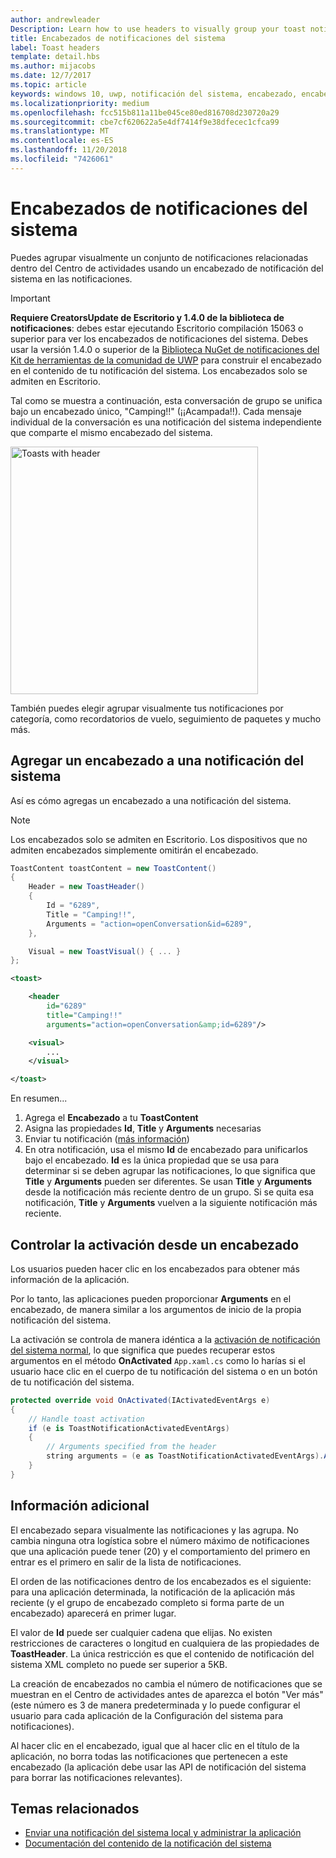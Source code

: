 ```yaml
---
author: andrewleader
Description: Learn how to use headers to visually group your toast notifications in Action Center.
title: Encabezados de notificaciones del sistema
label: Toast headers
template: detail.hbs
ms.author: mijacobs
ms.date: 12/7/2017
ms.topic: article
keywords: windows 10, uwp, notificación del sistema, encabezado, encabezados de notificación del sistema, notificación, notificaciones del sistema de grupo, Centro de actividades
ms.localizationpriority: medium
ms.openlocfilehash: fcc515b811a11be045ce80ed816708d230720a29
ms.sourcegitcommit: cbe7cf620622a5e4df7414f9e38dfecec1cfca99
ms.translationtype: MT
ms.contentlocale: es-ES
ms.lasthandoff: 11/20/2018
ms.locfileid: "7426061"
---
```

# <a name="toast-headers"></a>Encabezados de notificaciones del sistema

Puedes agrupar visualmente un conjunto de notificaciones relacionadas dentro del Centro de actividades usando un encabezado de notificación del sistema en las notificaciones.

> [!IMPORTANT]
> **Requiere CreatorsUpdate de Escritorio y 1.4.0 de la biblioteca de notificaciones**: debes estar ejecutando Escritorio compilación 15063 o superior para ver los encabezados de notificaciones del sistema. Debes usar la versión 1.4.0 o superior de la [Biblioteca NuGet de notificaciones del Kit de herramientas de la comunidad de UWP](https://www.nuget.org/packages/Microsoft.Toolkit.Uwp.Notifications/) para construir el encabezado en el contenido de tu notificación del sistema. Los encabezados solo se admiten en Escritorio.

Tal como se muestra a continuación, esta conversación de grupo se unifica bajo un encabezado único, "Camping!!" (¡¡Acampada!!). Cada mensaje individual de la conversación es una notificación del sistema independiente que comparte el mismo encabezado del sistema.

<img alt="Toasts with header" src="images/toast-headers-action-center.png" width="396"/>

También puedes elegir agrupar visualmente tus notificaciones por categoría, como recordatorios de vuelo, seguimiento de paquetes y mucho más.

## <a name="add-a-header-to-a-toast"></a>Agregar un encabezado a una notificación del sistema

Así es cómo agregas un encabezado a una notificación del sistema.

> [!NOTE]
> Los encabezados solo se admiten en Escritorio. Los dispositivos que no admiten encabezados simplemente omitirán el encabezado.

```csharp
ToastContent toastContent = new ToastContent()
{
    Header = new ToastHeader()
    {
        Id = "6289",
        Title = "Camping!!",
        Arguments = "action=openConversation&id=6289",
    },

    Visual = new ToastVisual() { ... }
};
```

```xml
<toast>

    <header
        id="6289"
        title="Camping!!"
        arguments="action=openConversation&amp;id=6289"/>

    <visual>
        ...
    </visual>

</toast>
```

En resumen...

1. Agrega el **Encabezado** a tu **ToastContent**
2. Asigna las propiedades **Id**, **Title** y **Arguments** necesarias
3. Enviar tu notificación ([más información](send-local-toast.md))
4. En otra notificación, usa el mismo **Id** de encabezado para unificarlos bajo el encabezado. **Id** es la única propiedad que se usa para determinar si se deben agrupar las notificaciones, lo que significa que **Title** y **Arguments** pueden ser diferentes. Se usan **Title** y **Arguments** desde la notificación más reciente dentro de un grupo. Si se quita esa notificación, **Title** y **Arguments** vuelven a la siguiente notificación más reciente.


## <a name="handle-activation-from-a-header"></a>Controlar la activación desde un encabezado

Los usuarios pueden hacer clic en los encabezados para obtener más información de la aplicación.

Por lo tanto, las aplicaciones pueden proporcionar **Arguments** en el encabezado, de manera similar a los argumentos de inicio de la propia notificación del sistema.

La activación se controla de manera idéntica a la [activación de notificación del sistema normal](send-local-toast.md#handling-activation-1), lo que significa que puedes recuperar estos argumentos en el método **OnActivated** `App.xaml.cs` como lo harías si el usuario hace clic en el cuerpo de tu notificación del sistema o en un botón de tu notificación del sistema.

```csharp
protected override void OnActivated(IActivatedEventArgs e)
{
    // Handle toast activation
    if (e is ToastNotificationActivatedEventArgs)
    {
        // Arguments specified from the header
        string arguments = (e as ToastNotificationActivatedEventArgs).Argument;
    }
}
```


## <a name="additional-info"></a>Información adicional

El encabezado separa visualmente las notificaciones y las agrupa. No cambia ninguna otra logística sobre el número máximo de notificaciones que una aplicación puede tener (20) y el comportamiento del primero en entrar es el primero en salir de la lista de notificaciones.

El orden de las notificaciones dentro de los encabezados es el siguiente: para una aplicación determinada, la notificación de la aplicación más reciente (y el grupo de encabezado completo si forma parte de un encabezado) aparecerá en primer lugar.

El valor de **Id** puede ser cualquier cadena que elijas. No existen restricciones de caracteres o longitud en cualquiera de las propiedades de **ToastHeader**. La única restricción es que el contenido de notificación del sistema XML completo no puede ser superior a 5KB.

La creación de encabezados no cambia el número de notificaciones que se muestran en el Centro de actividades antes de aparezca el botón "Ver más" (este número es 3 de manera predeterminada y lo puede configurar el usuario para cada aplicación de la Configuración del sistema para notificaciones).

Al hacer clic en el encabezado, igual que al hacer clic en el título de la aplicación, no borra todas las notificaciones que pertenecen a este encabezado (la aplicación debe usar las API de notificación del sistema para borrar las notificaciones relevantes).


## <a name="related-topics"></a>Temas relacionados

- [Enviar una notificación del sistema local y administrar la aplicación](send-local-toast.md)
- [Documentación del contenido de la notificación del sistema](adaptive-interactive-toasts.md)